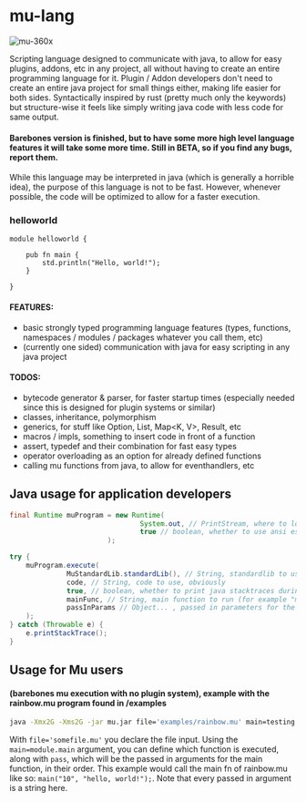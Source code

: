 # mu-lang
![mu-360x](https://user-images.githubusercontent.com/78901876/189482981-64636d3e-5f8e-47ec-80e3-7b500384d576.png)

Scripting language designed to communicate with java, to allow for easy plugins, addons, etc in any project, all without having to create an entire programming language for it. Plugin / Addon developers don't need to create an entire java project for small things either, making life easier for both sides. Syntactically inspired by rust (pretty much only the keywords) but structure-wise it feels like simply writing java code with less code for same output.

#### Barebones version is finished, but to have some more high level language features it will take some more time. Still in BETA, so if you find any bugs, report them.

While this language may be interpreted in java (which is generally a horrible idea), the purpose of this language is not to be fast. However, whenever possible, the code will be optimized to allow for a faster execution.

### helloworld
```
module helloworld {
    
    pub fn main {
        std.println("Hello, world!");
    }

}
```

#### FEATURES:

- basic strongly typed programming language features (types, functions, namespaces / modules / packages whatever you call them, etc)
- (currently one sided) communication with java for easy scripting in any java project

#### TODOS:
- bytecode generator & parser, for faster startup times (especially needed since this is designed for plugin systems or similar)
- classes, inheritance, polymorphism
- generics, for stuff like Option<T>, List<T>, Map<K, V>, Result<T>, etc
- macros / impls, something to insert code in front of a function
- assert, typedef and their combination for fast easy types
- operator overloading as an option for already defined functions
- calling mu functions from java, to allow for eventhandlers, etc

## Java usage for application developers
```java
final Runtime muProgram = new Runtime(
                                System.out, // PrintStream, where to log errors, warnings, etc
                                true // boolean, whether to use ansi escape codes for color (will only be useful if the output stream is a terminal environment)
                        );

try {
    muProgram.execute(
              MuStandardLib.standardLib(), // String, standardlib to use for the mu script
              code, // String, code to use, obviously
              true, // boolean, whether to print java stacktraces during muProgram, useful for debugging (optional, can be left out)
              mainFunc, // String, main function to run (for example "module.othermodule.main")
              passInParams // Object... , passed in parameters for the main function (can only be primitive types) (optional, can be left out)
    );
} catch (Throwable e) {
    e.printStackTrace();
}
```

## Usage for Mu users 
#### (barebones mu execution with no plugin system), example with the rainbow.mu program found in /examples
```sh
java -Xmx2G -Xms2G -jar mu.jar file='examples/rainbow.mu' main=testing.main pass=10 pass='hello, world!'
```
With `file='somefile.mu'` you declare the file input. Using the `main=module.main` argument, you can define which function is executed, along with `pass`, which will be the passed in arguments for the main function, in their order. This example would call the main fn of rainbow.mu like so: `main("10", "hello, world!");`. Note that every passed in argument is a string here.
